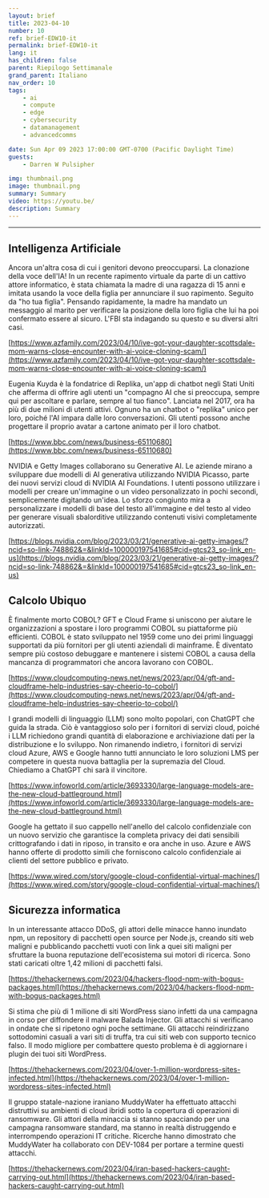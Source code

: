 ```yaml
---
layout: brief
title: 2023-04-10
number: 10
ref: brief-EDW10-it
permalink: brief-EDW10-it
lang: it
has_children: false
parent: Riepilogo Settimanale
grand_parent: Italiano
nav_order: 10
tags:
    - ai
    - compute
    - edge
    - cybersecurity
    - datamanagement
    - advancedcomms

date: Sun Apr 09 2023 17:00:00 GMT-0700 (Pacific Daylight Time)
guests:
    - Darren W Pulsipher

img: thumbnail.png
image: thumbnail.png
summary: Summary
video: https://youtu.be/
description: Summary
---
```




---

## Intelligenza Artificiale

Ancora un'altra cosa di cui i genitori devono preoccuparsi. La clonazione della voce dell'IA! In un recente rapimento virtuale da parte di un cattivo attore informatico, è stata chiamata la madre di una ragazza di 15 anni e imitata usando la voce della figlia per annunciare il suo rapimento. Seguito da "ho tua figlia". Pensando rapidamente, la madre ha mandato un messaggio al marito per verificare la posizione della loro figlia che lui ha poi confermato essere al sicuro. L'FBI sta indagando su questo e su diversi altri casi.

[https://www.azfamily.com/2023/04/10/ive-got-your-daughter-scottsdale-mom-warns-close-encounter-with-ai-voice-cloning-scam/](https://www.azfamily.com/2023/04/10/ive-got-your-daughter-scottsdale-mom-warns-close-encounter-with-ai-voice-cloning-scam/)

Eugenia Kuyda è la fondatrice di Replika, un'app di chatbot negli Stati Uniti che afferma di offrire agli utenti un "compagno AI che si preoccupa, sempre qui per ascoltare e parlare, sempre al tuo fianco". Lanciata nel 2017, ora ha più di due milioni di utenti attivi. Ognuno ha un chatbot o "replika" unico per loro, poiché l'AI impara dalle loro conversazioni. Gli utenti possono anche progettare il proprio avatar a cartone animato per il loro chatbot.

[https://www.bbc.com/news/business-65110680](https://www.bbc.com/news/business-65110680)

NVIDIA e Getty Images collaborano su Generative AI. Le aziende mirano a sviluppare due modelli di AI generativa utilizzando NVIDIA Picasso, parte dei nuovi servizi cloud di NVIDIA AI Foundations. I utenti possono utilizzare i modelli per creare un'immagine o un video personalizzato in pochi secondi, semplicemente digitando un'idea. Lo sforzo congiunto mira a personalizzare i modelli di base del testo all'immagine e del testo al video per generare visuali sbalorditive utilizzando contenuti visivi completamente autorizzati.

[https://blogs.nvidia.com/blog/2023/03/21/generative-ai-getty-images/?ncid=so-link-748862&=&linkId=100000197541685#cid=gtcs23_so-link_en-us](https://blogs.nvidia.com/blog/2023/03/21/generative-ai-getty-images/?ncid=so-link-748862&=&linkId=100000197541685#cid=gtcs23_so-link_en-us)

## Calcolo Ubiquo

È finalmente morto COBOL? GFT e Cloud Frame si uniscono per aiutare le organizzazioni a spostare i loro programmi COBOL su piattaforme più efficienti. COBOL è stato sviluppato nel 1959 come uno dei primi linguaggi supportati da più fornitori per gli utenti aziendali di mainframe. È diventato sempre più costoso debuggare e mantenere i sistemi COBOL a causa della mancanza di programmatori che ancora lavorano con COBOL.

[https://www.cloudcomputing-news.net/news/2023/apr/04/gft-and-cloudframe-help-industries-say-cheerio-to-cobol/](https://www.cloudcomputing-news.net/news/2023/apr/04/gft-and-cloudframe-help-industries-say-cheerio-to-cobol/)

I grandi modelli di linguaggio (LLM) sono molto popolari, con ChatGPT che guida la strada. Ciò è vantaggioso solo per i fornitori di servizi cloud, poiché i LLM richiedono grandi quantità di elaborazione e archiviazione dati per la distribuzione e lo sviluppo. Non rimanendo indietro, i fornitori di servizi cloud Azure, AWS e Google hanno tutti annunciato le loro soluzioni LMS per competere in questa nuova battaglia per la supremazia del Cloud. Chiediamo a ChatGPT chi sarà il vincitore.

[https://www.infoworld.com/article/3693330/large-language-models-are-the-new-cloud-battleground.html](https://www.infoworld.com/article/3693330/large-language-models-are-the-new-cloud-battleground.html)

Google ha gettato il suo cappello nell'anello del calcolo confidenziale con un nuovo servizio che garantisce la completa privacy dei dati sensibili crittografando i dati in riposo, in transito e ora anche in uso. Azure e AWS hanno offerte di prodotto simili che forniscono calcolo confidenziale ai clienti del settore pubblico e privato.

[https://www.wired.com/story/google-cloud-confidential-virtual-machines/](https://www.wired.com/story/google-cloud-confidential-virtual-machines/)

## Sicurezza informatica

In un interessante attacco DDoS, gli attori delle minacce hanno inundato npm, un repository di pacchetti open source per Node.js, creando siti web maligni e pubblicando pacchetti vuoti con link a quei siti maligni per sfruttare la buona reputazione dell'ecosistema sui motori di ricerca. Sono stati caricati oltre 1,42 milioni di pacchetti falsi.

[https://thehackernews.com/2023/04/hackers-flood-npm-with-bogus-packages.html](https://thehackernews.com/2023/04/hackers-flood-npm-with-bogus-packages.html)

Si stima che più di 1 milione di siti WordPress siano infetti da una campagna in corso per diffondere il malware Balada Injector. Gli attacchi si verificano in ondate che si ripetono ogni poche settimane. Gli attacchi reindirizzano sottodomini casuali a vari siti di truffa, tra cui siti web con supporto tecnico falso. Il modo migliore per combattere questo problema è di aggiornare i plugin dei tuoi siti WordPress.

[https://thehackernews.com/2023/04/over-1-million-wordpress-sites-infected.html](https://thehackernews.com/2023/04/over-1-million-wordpress-sites-infected.html)

Il gruppo statale-nazione iraniano MuddyWater ha effettuato attacchi distruttivi su ambienti di cloud ibridi sotto la copertura di operazioni di ransomware. Gli attori della minaccia si stanno spacciando per una campagna ransomware standard, ma stanno in realtà distruggendo e interrompendo operazioni IT critiche. Ricerche hanno dimostrato che MuddyWater ha collaborato con DEV-1084 per portare a termine questi attacchi.

[https://thehackernews.com/2023/04/iran-based-hackers-caught-carrying-out.html](https://thehackernews.com/2023/04/iran-based-hackers-caught-carrying-out.html)


